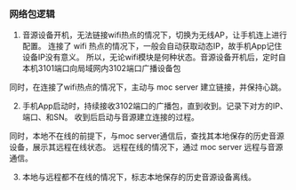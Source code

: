 ### 网络包逻辑

1. 音源设备开机，无法链接wifi热点的情况下，切换为无线AP，让手机连上进行配置。
连接了 wifi 热点的情况下，一般会自动获取动态IP，故手机App记住设备IP没有意义。
所以，无论wifi模块是何种状态。音源设备开机后，定时自本机3101端口向局域网内3102端口广播设备包

同时，在连接了wifi热点的情况下，主动与 moc server 建立链接，并保持心跳。


2. 手机App启动时，持续接收3102端口的广播包，直到收到。记录下对方的IP、端口、和SN。
收到后启动与音源建立连接的过程。

同时，本地不在线的前提下，与moc server通信后，查找其本地保存的历史音源设备，展示其远程在线状态。
远程在线的情况下，通过 moc server 远程与音源通信。


3. 本地与远程都不在线的情况下，标志本地保存的历史音源设备离线。
